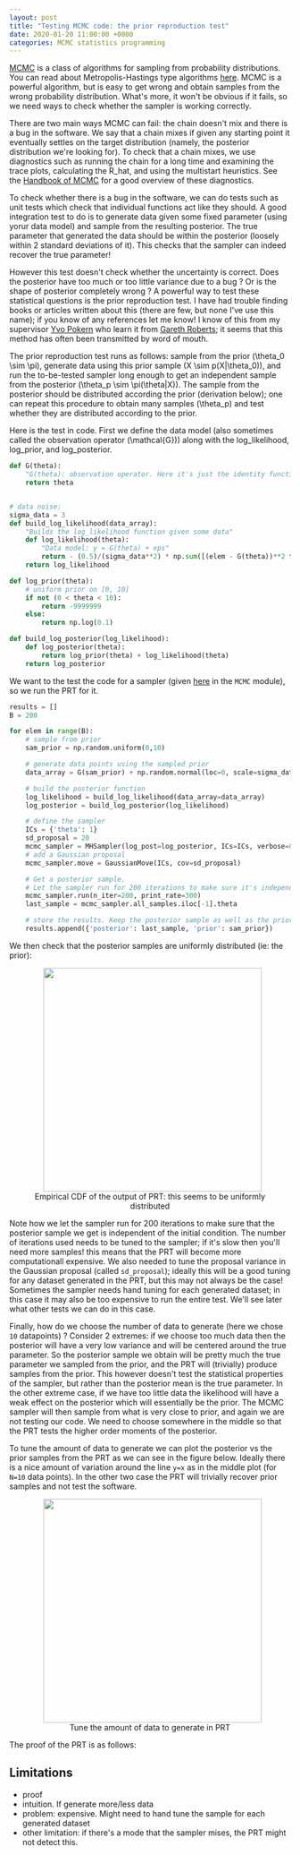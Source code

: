 ```yaml
---
layout: post
title: "Testing MCMC code: the prior reproduction test"
date: 2020-01-20 11:00:00 +0000
categories: MCMC statistics programming
---
```



[MCMC](https://en.wikipedia.org/wiki/Markov_chain_Monte_Carlo) is a class of algorithms for sampling from probability distributions. You can read about Metropolis-Hastings type algorithms [here](https://darrenjw.wordpress.com/2010/08/15/metropolis-hastings-mcmc-algorithms/). MCMC is a powerful algorithm, but is easy to get wrong and obtain samples from the wrong probability distribution. What's more, it won't be obvious if it fails, so we need ways to check whether the sampler is working correctly.

There are two main ways MCMC can fail: the chain doesn't mix and there is a bug in the software. We say that a chain mixes if given any starting point it eventually settles on the target distribution (namely, the posterior distribution we're looking for). To check that a chain mixes, we use diagnostics such as running the chain for a long time and examining the trace plots, calculating the R_hat, and using the multistart heuristics. See the [Handbook of MCMC](https://www.mcmchandbook.net/) for a good overview of these diagnostics.

To check whether there is a bug in the software, we can do tests such as unit tests which check that individual functions act like they should. A good integration test to do is to generate data given some fixed parameter (using yorur data model) and sample from the resulting posterior. The true parameter that generated the data should be within the posterior (loosely within 2 standard deviations of it). This checks that the sampler can indeed recover the true parameter!

However this test doesn't check whether the uncertainty is correct. Does the posterior have too much or too little variance due to a bug ? Or is the shape of posterior completely wrong ? A powerful way to test these statistical questions is the prior reproduction test. I have had trouble finding books or articles written about this (there are few, but none I've use this name); if you know of any references let me know! I know of this from my supervisor [Yvo Pokern](https://www.ucl.ac.uk/statistics/people/yvopokern) who learn it from [Gareth Roberts](https://warwick.ac.uk/fac/sci/statistics/staff/academic-research/roberts/); it seems that this method has often been transmitted by word of mouth.

The prior reproduction test runs as follows: sample from the prior \(\theta_0 \sim \pi\), generate data using this prior sample \(X \sim p(X|\theta_0)\), and run the to-be-tested sampler long enough to get an independent sample from the posterior \(\theta_p \sim \pi(\theta|X)\). The sample from the posterior should be distributed according the prior (derivation below); one can repeat this procedure to obtain many samples \(\theta_p\) and test whether they are distributed according to the prior.


Here is the test in code. First we define the data model (also sometimes called the observation operator \(\mathcal{G}\)) along with the log_likelihood, log_prior, and log_posterior.

```python
def G(theta):
	"G(theta): observation operator. Here it's just the identity function"
	return theta


# data noise:
sigma_data = 3
def build_log_likelihood(data_array):
	"Builds the log_likelihood function given some data"
	def log_likelihood(theta):
		"Data model: y = G(theta) + eps"
		return - (0.5)/(sigma_data**2) * np.sum([(elem - G(theta))**2 for elem in data_array])
	return log_likelihood

def log_prior(theta):
	# uniform prior on [0, 10]
	if not (0 < theta < 10):
		return -9999999
	else:
		return np.log(0.1)

def build_log_posterior(log_likelihood):
	def log_posterior(theta):
		return log_prior(theta) + log_likelihood(theta)
	return log_posterior
```

We want to the test the code for a sampler (given [here](location) in the `MCMC` module), so we run the PRT for it.

```python
results = []
B = 200

for elem in range(B):
	# sample from prior
	sam_prior = np.random.uniform(0,10)

	# generate data points using the sampled prior
	data_array = G(sam_prior) + np.random.normal(loc=0, scale=sigma_data, size=10)

	# build the posterior function
	log_likelihood = build_log_likelihood(data_array=data_array)
	log_posterior = build_log_posterior(log_likelihood)

	# define the sampler
	ICs = {'theta': 1}
	sd_proposal = 20
	mcmc_sampler = MHSampler(log_post=log_posterior, ICs=ICs, verbose=0)
	# add a Gaussian proposal
	mcmc_sampler.move = GaussianMove(ICs, cov=sd_proposal)

	# Get a posterior sample.
	# Let the sampler run for 200 iterations to make sure it's independent from the initial condition
	mcmc_sampler.run(n_iter=200, print_rate=300)
	last_sample = mcmc_sampler.all_samples.iloc[-1].theta

	# store the results. Keep the posterior sample as well as the prior that generated the data
	results.append({'posterior': last_sample, 'prior': sam_prior})
```

We then check that the posterior samples are uniformly distributed (ie: the prior):

<figure style="text-align:center">
  <img src="/assets/empirical_CDF_data10.png" style="width:96%; margin-left:2%; height:400px;"></iframe>
  <figcaption>Empirical CDF of the output of PRT: this seems to be uniformly distributed</figcaption>
</figure>


Note how we let the sampler run for 200 iterations to make sure that the posterior sample we get is independent of the initial condition. The number of iterations used needs to be tuned to the sampler; if it's slow then you'll need more samples! this means that the PRT will become more computationall expensive. We also needed to tune the proposal variance in the Gaussian proposal (called `sd_proposal`); ideally this will be a good tuning for any dataset generated in the PRT, but this may not always be the case! Sometimes the sampler needs hand tuning for each generated dataset; in this case it may also be too expensive to run the entire test. We'll see later what other tests we can do in this case.

Finally, how do we choose the number of data to generate (here we chose `10` datapoints) ? Consider 2 extremes: if we choose too much data then the posterior will have a very low variance and will be centered around the true parameter. So the posterior sample we obtain will be pretty much the true parameter we sampled from the prior, and the PRT will (trivially) produce samples from the prior. This however doesn't test the statistical properties of the sampler, but rather than the posterior mean is the true parameter. In the other extreme case, if we have too little data the likelihood will have a weak effect on the posterior which will essentially be the prior. The MCMC sampler will then sample from what is very close to prior, and again we are not testing our code. We need to choose somewhere in the middle so that the PRT tests the higher order moments of the posterior.

To tune the amount of data to generate we can plot the posterior vs the prior samples from the PRT as we can see in the figure below. Ideally there is a nice amount of variation around the line `y=x` as in the middle plot (for `N=10` data points). In the other two case the PRT will trivially recover prior samples and not test the software.

<figure style="text-align:center">
  <img src="/assets/3_data_comparison.png" style="width:96%; margin-left:2%; height:400px;"></iframe>
  <figcaption>Tune the amount of data to generate in PRT</figcaption>
</figure>

The proof of the PRT is as follows:



## Limitations

- proof
- intuition. If generate more/less data
- problem: expensive. Might need to hand tune the sample for each generated dataset
- other limitation: if there's a mode that the sampler mises, the PRT might not detect this.
